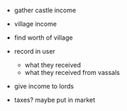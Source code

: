 * gather castle income
* village income
* find worth of village
* record in user
  * what they received
  * what they received from vassals

* give income to lords
* taxes? maybe put in market
